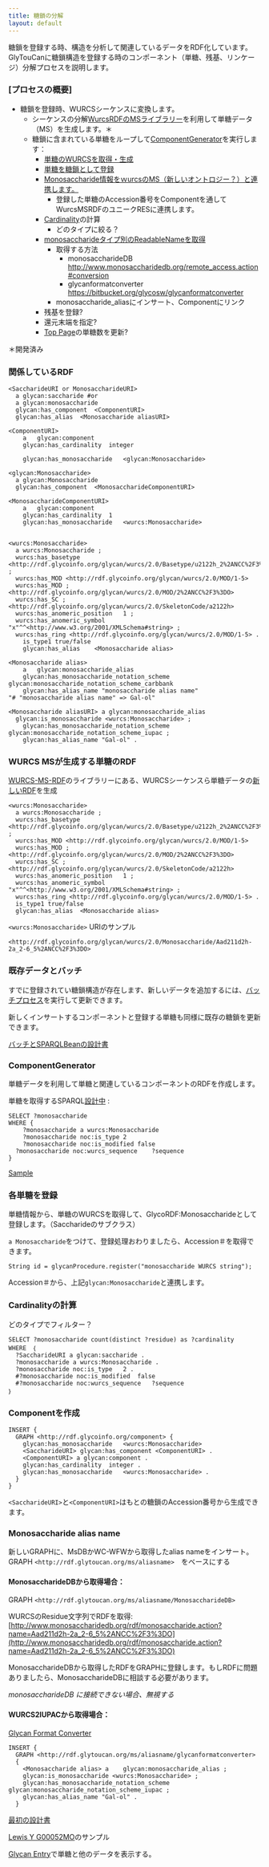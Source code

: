 ```yaml
---
title: 糖鎖の分解
layout: default
---
```


糖鎖を登録する時、構造を分析して関連しているデータをRDF化しています。GlyTouCanに糖鎖構造を登録する時のコンポーネント（単糖、残基、リンケージ）分解プロセスを説明します。

### [プロセスの概要]

* 糖鎖を登録時、WURCSシーケンスに変換します。
  * シーケンスの分解[WurcsRDFのMSライブラリー](https://bitbucket.org/glycosw/wurcsrdf)を利用して単糖データ（MS）を生成します。＊
  * 糖鎖に含まれている単糖をループして[ComponentGenerator](#ComponentGenerator)を実行します：
      * [単糖のWURCSを取得・生成](#MonosaccharideWurcs)
      * [単糖を糖鎖として登録](#RegisteringMonosaccharides)
      * [Monosaccharide情報をｗurcsのMS（新しいオントロジー？）と連携します。](#LinkingToWurcsRdf)
          * 登録した単糖のAccession番号をComponentを通してWurcsMSRDFのユニークRESに連携します。
      * [Cardinality](#Cardinality)の計算
          * どのタイプに絞る？
      * [monosaccharideタイプ別のReadableNameを取得](#ReadableName)
          * 取得する方法
              * monosaccharideDB http://www.monosaccharidedb.org/remote_access.action#conversion
              * glycanformatconverter https://bitbucket.org/glycosw/glycanformatconverter
          * monosaccharide_aliasにインサート、Componentにリンク
      * 残基を登録?
      * 還元末端を指定?
      * [Top Page](http://glytoucan.org)の単糖数を更新?

＊開発済み<BR>

### 関係しているRDF

    <SaccharideURI or MonosaccharideURI>
      a	glycan:saccharide #or
      a	glycan:monosaccharide
      glycan:has_component	<ComponentURI>
      glycan:has_alias	<Monosaccharide aliasURI>

    <ComponentURI>
    	a	glycan:component
    	glycan:has_cardinality	integer

    	glycan:has_monosaccharide	<glycan:Monosaccharide>

    <glycan:Monosaccharide>
      a glycan:Monosaccharide
      glycan:has_component	<MonosaccharideComponentURI>

    <MonosaccharideComponentURI>
    	a	glycan:component
    	glycan:has_cardinality	1
    	glycan:has_monosaccharide	<wurcs:Monosaccharide>


    <wurcs:Monosaccharide>
      a wurcs:Monosaccharide ;
      wurcs:has_basetype <http://rdf.glycoinfo.org/glycan/wurcs/2.0/Basetype/u2122h_2%2ANCC%2F3%3DO> ;
      wurcs:has_MOD	<http://rdf.glycoinfo.org/glycan/wurcs/2.0/MOD/1-5>
      wurcs:has_MOD ; <http://rdf.glycoinfo.org/glycan/wurcs/2.0/MOD/2%2ANCC%2F3%3DO>
      wurcs:has_SC ; <http://rdf.glycoinfo.org/glycan/wurcs/2.0/SkeletonCode/a2122h>
      wurcs:has_anomeric_position	1 ;
      wurcs:has_anomeric_symbol "x"^^<http://www.w3.org/2001/XMLSchema#string> ;
      wurcs:has_ring <http://rdf.glycoinfo.org/glycan/wurcs/2.0/MOD/1-5> .
    	is_type1 true/false
    	glycan:has_alias	<Monosaccharide alias>

    <Monosaccharide alias>
    	a	glycan:monosaccharide_alias
    	glycan:has_monosaccharide_notation_scheme glycan:monosaccharide_notation_scheme_carbbank
    	glycan:has_alias_name "monosaccharide alias name"
    "# "monosaccharide alias name" => Gal-ol"

    <Monosaccharide aliasURI> a	glycan:monosaccharide_alias
      glycan:is_monosaccharide <wurcs:Monosaccharide> ;
    	glycan:has_monosaccharide_notation_scheme glycan:monosaccharide_notation_scheme_iupac ;
    	glycan:has_alias_name "Gal-ol" .

### WURCS MSが生成する単糖のRDF

[WURCS-MS-RDF](https://bitbucket.org/glycosw/wurcsrdf)のライブラリーにある、WURCSシーケンスら単糖データの[新しいRDF](https://bitbucket.org/glycosw/wurcsrdf/issues/1)を生成

```
<wurcs:Monosaccharide>
  a wurcs:Monosaccharide ;
  wurcs:has_basetype <http://rdf.glycoinfo.org/glycan/wurcs/2.0/Basetype/u2122h_2%2ANCC%2F3%3DO> ;
  wurcs:has_MOD	<http://rdf.glycoinfo.org/glycan/wurcs/2.0/MOD/1-5>
  wurcs:has_MOD ; <http://rdf.glycoinfo.org/glycan/wurcs/2.0/MOD/2%2ANCC%2F3%3DO>
  wurcs:has_SC ; <http://rdf.glycoinfo.org/glycan/wurcs/2.0/SkeletonCode/a2122h>
  wurcs:has_anomeric_position	1 ;
  wurcs:has_anomeric_symbol "x"^^<http://www.w3.org/2001/XMLSchema#string> ;
  wurcs:has_ring <http://rdf.glycoinfo.org/glycan/wurcs/2.0/MOD/1-5> .
  is_type1 true/false
  glycan:has_alias	<Monosaccharide alias>
```


`<wurcs:Monosaccharide>` URIのサンプル

    <http://rdf.glycoinfo.org/glycan/wurcs/2.0/Monosaccharide/Aad211d2h-2a_2-6_5%2ANCC%2F3%3DO>

### 既存データとバッチ

すでに登録されてい糖鎖構造が存在します、新しいデータを追加するには、[バッチプロセス](http://code.glytoucan.org/batch/new/2015)を実行して更新できます。

新しくインサートするコンポーネントと登録する単糖も同様に既存の糖鎖を更新できます。

[バッチとSPARQLBeanの設計書](http://code.glytoucan.org/batch/new/2016)

### <a name="ComponentGenerator"></a>ComponentGenerator

単糖データを利用して単糖と関連しているコンポーネントのRDFを作成します。

単糖を取得するSPARQL[設計中](https://bitbucket.org/glycosw/wurcsrdf/issues/1)
:

    SELECT ?monosaccharide
    WHERE {
	    ?monosaccharide a wurcs:Monosaccharide
    	?monosaccharide noc:is_type	2
    	?monosaccharide noc:is_modified	false
      ?monosaccharide noc:wurcs_sequence	?sequence
    }

[Sample](http://beta.ts.glytoucan.org/sparql?default-graph-uri=&query=PREFIX+wurcs%3A+%3Chttp%3A%2F%2Fwww.glycoinfo.org%2Fglyco%2Fowl%2Fwurcs%23%3E%0D%0ASELECT+distinct+%3Fmono%0D%0A++++++++++++++++FROM+%3Chttp%3A%2F%2Frdf.glytoucan.org%2Fwurcs%2Fms%3E%0D%0A++++++++++++++++WHERE%7B%0D%0A%3Fmono+a+wurcs%3AMonosaccharide+.%0D%0A%7D%0D%0Alimit+100&format=text%2Fhtml&timeout=0&debug=on)

### 各単糖を登録

単糖情報から、単糖のWURCSを取得して、GlycoRDF:Monosaccharideとして登録します。（Saccharideのサブクラス）

`a Monosaccharide`をつけて、登録処理おわりましたら、Accession＃を取得できます。

    String id = glycanProcedure.register("monosaccharide WURCS string");

Accession＃から、上記`glycan:Monosaccharide`と連携します。

### <a name="Cardinality"></a>Cardinalityの計算

どのタイプでフィルター？

    SELECT ?monosaccharide count(distinct ?residue) as ?cardinality
    WHERE　｛
      ?SaccharideURI a glycan:saccharide .
      ?monosaccharide a wurcs:Monosaccharide .
      ?monosaccharide noc:is_type	2 .
      #?monosaccharide noc:is_modified	false
      #?monosaccharide noc:wurcs_sequence	?sequence
    ｝

### Componentを作成

    INSERT {
      GRAPH <http://rdf.glycoinfo.org/component> {
        glycan:has_monosaccharide	<wurcs:Monosaccharide>
        <SaccharideURI> glycan:has_component <ComponentURI> .
        <ComponentURI> a glycan:component .
        glycan:has_cardinality	integer .
      	glycan:has_monosaccharide	<wurcs:Monosaccharide> .
      }
    }

`<SaccharideURI>`と`<ComponentURI>`はもとの糖鎖のAccession番号から生成できます。

### Monosaccharide alias name
新しいGRAPHに、MsDBかWC-WFWから取得したalias nameをインサート。  
GRAPH `<http://rdf.glytoucan.org/ms/aliasname>`　をベースにする

#### MonosaccharideDBから取得場合：

GRAPH `<http://rdf.glytoucan.org/ms/aliasname/MonosaccharideDB>`

WURCSのResidue文字列でRDFを取得:
[http://www.monosaccharidedb.org/rdf/monosaccharide.action?name=Aad211d2h-2a_2-6_5%2ANCC%2F3%3DO](http://www.monosaccharidedb.org/rdf/monosaccharide.action?name=Aad211d2h-2a_2-6_5%2ANCC%2F3%3DO)

MonosaccharideDBから取得したRDFをGRAPHに登録します。もしRDFに問題ありましたら、MonosaccharideDBに相談する必要があります。

_monosaccharideDB に接続できない場合、無視する_

#### WURCS2IUPACから取得場合：

  [Glycan Format Converter](https://bitbucket.org/glycosw/glycanformatconverter)

    INSERT {
      GRAPH <http://rdf.glytoucan.org/ms/aliasname/glycanformatconverter>
      {
        <Monosaccharide alias> a	glycan:monosaccharide_alias ;
        glycan:is_monosaccharide <wurcs:Monosaccharide> ;
        glycan:has_monosaccharide_notation_scheme glycan:monosaccharide_notation_scheme_iupac ;
        glycan:has_alias_name "Gal-ol" .
      }

[最初の設計書](/system/composition_aglycon)

[Lewis Y G00052MO](composition_sample)のサンプル

[Glycan Entry](/system/metadata/)で単糖と他のデータを表示する。
